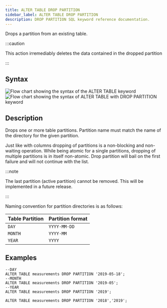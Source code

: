 ```yaml
---
title: ALTER TABLE DROP PARTITION
sidebar_label: ALTER TABLE DROP PARTITION
description: DROP PARTITION SQL keyword reference documentation.
---
```


Drops a partition from an existing table.

:::caution

This action irremediably deletes the data contained in the dropped partition

:::

## Syntax

![Flow chart showing the syntax of the ALTER TABLE keyword](/img/docs/diagrams/alterTable.svg)
![Flow chart showing the syntax of ALTER TABLE with DROP PARTITION keyword](/img/docs/diagrams/alterTableDropPartition.svg)

## Description

Drops one or more table partitions. Partition name must match the name of the
directory for the given partition.

Just like with columns dropping of partitions is a non-blocking and non-waiting
operation. While being atomic for a single partitions, dropping of multiple
partitions is in itself non-atomic. Drop partition will bail on the first
failure and will not continue with the list.

:::note

The last partition (active partition) cannot be removed. This will be
implemented in a future release.

:::

Naming convention for partition directories is as follows:

| Table Partition | Partition format |
| --------------- | ---------------- |
| `DAY`           | `YYYY-MM-DD`     |
| `MONTH`         | `YYYY-MM`        |
| `YEAR`          | `YYYY`           |

## Examples

```questdb-sql title="Drop a single partition"
--DAY
ALTER TABLE measurements DROP PARTITION '2019-05-18';
--MONTH
ALTER TABLE measurements DROP PARTITION '2019-05';
--YEAR
ALTER TABLE measurements DROP PARTITION '2019';
```

```questdb-sql title="Drop multiple partitions"
ALTER TABLE measurements DROP PARTITION '2018','2019';
```
